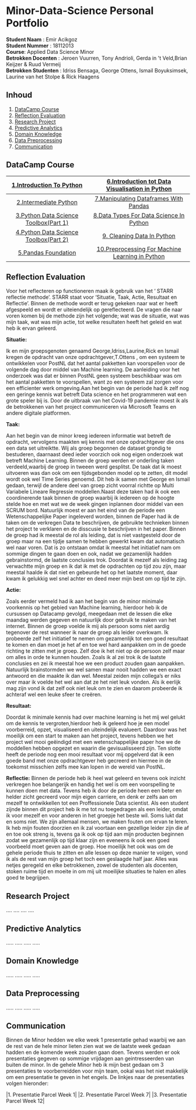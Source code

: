 # Minor-Data-Science Personal Portfolio

**Student Naam** : Emir Acikgoz  
**Student Nummer** : 18112013  
**Course**: Applied Data Science Minor  
**Betrokken Docenten** : Jeroen Vuurren, Tony Andrioli, Gerda in 't Veld,Brian Keijzer & Ruud Vermeij  
**Betrokken Studenten** : Idriss Bensaga, George Ottens, Ismail Boyuksimsek, Laurine van het Stolpe & Rick Haagens

## Inhoud
1. [DataCamp Course](#datacamp-course)
2. [Reflection Evaluation](#reflection-evaluation)
3. [Research Project](#research-project)
4. [Predictive Analytics](#predictive-analytics)
5. [Domain Knowledge](#domain-knowledge)
6. [Data Preprocessing](#data-preprocessing)
7. [Communication](#communication)

## DataCamp Course
| [1.Introduction To Python](https://github.com/Emir-Acikgoz-50/Minor-Data-Science/blob/main/DataCamp%20Courses/Datacamp%201.PNG)| [6.Introduction tot Data Visualisation in Python](https://github.com/Emir-Acikgoz-50/Minor-Data-Science/blob/main/DataCamp%20Courses/Datacamp%206.PNG)| 
|:------------------------:|:------------------------:|
| [2.Intermediate Python](https://github.com/Emir-Acikgoz-50/Minor-Data-Science/blob/main/DataCamp%20Courses/Datacamp%202.PNG)| [7.Manipulating Dataframes With Pandas](https://github.com/Emir-Acikgoz-50/Minor-Data-Science/blob/main/DataCamp%20Courses/Datacamp%207.PNG)| 
| [3.Python Data Science Toolbox(Part 1)](https://github.com/Emir-Acikgoz-50/Minor-Data-Science/blob/main/DataCamp%20Courses/Datacamp%203.PNG)| [8.Data Types For Data Science In Python](https://github.com/Emir-Acikgoz-50/Minor-Data-Science/blob/main/DataCamp%20Courses/Datacamp%208.PNG)|
| [4.Python Data Science Toolbox(Part 2)](https://github.com/Emir-Acikgoz-50/Minor-Data-Science/blob/main/DataCamp%20Courses/Datacamp%204.PNG)| [9. Cleaning Data In Python](https://github.com/Emir-Acikgoz-50/Minor-Data-Science/blob/main/DataCamp%20Courses/Datacamp%209.PNG)|
| [5.Pandas Foundation](https://github.com/Emir-Acikgoz-50/Minor-Data-Science/blob/main/DataCamp%20Courses/Datacamp%205.PNG)|  [10.Preprocessing For Machine Learning in Python](https://github.com/Emir-Acikgoz-50/Minor-Data-Science/blob/main/DataCamp%20Courses/Datacamp%2010.PNG)|

## Reflection Evaluation

Voor het reflecteren op functioneren maak ik gebruik van het ‘ STARR reflectie methode’.
STARR staat voor ‘Situatie, Taak, Actie, Resultaat en Reflectie’. Binnen de methode wordt er terug gekeken naar wat er heeft afgespeeld en wordt er uiteiendelijk op gereflecteerd. De vragen die naar voren komen bij de methode zijn het volgende; wat was de situatie, wat was mijn taak, wat was mijn actie, tot welke resultaten heeft het geleid en wat heb ik ervan geleerd.  

**Situatie:**

Ik en mijn groepsgenoten genaamd George,Idriss,Laurine,Rick en Ismail kregen de opdracht van onze opdrachtgever,T.Ottens , om een systeem te ontwikkelen voor PostNL dat het aantal pakketten kan voorspellen voor de volgende dag door middel van Machine learning.
De aanleiding voor het onderzoek was dat er binnen PostNL geen systeem beschikbaar was om het aantal pakketten te voorspellen, want zo een systeem zal zorgen voor een efficienter werk omgeving.Aan het begin van de periode had ik zelf nog een geringe kennis wat betreft Data science en het programmeren wat een grote speler bij is.
Door de uitbraak van het Covid-19 pandemie moest ik als de betrokkenen van het project communiceren via Microsoft Teams en andere digitale platformen.


**Taak:**

Aan het begin van de minor kreeg iedereen informatie wat betreft de opdracht, vervolgens maakten wij kennis met onze opdrachtgever die ons een data set uitreiktte.
Wij als groep begonnen de dataset grondig te bestuderen, daarnaast deed ieder voorzich ook nog eigen onderzoek wat betreft Machine Learning. Binnen de groep werden er onderling taken verdeeld,waarbij de groep in tweeen werd gesplitst.
De taak dat ik moest uitvoeren was dan ook om een tijdsgebonden model op te zetten, dit model wordt ook wel Time Series genoemd. Dit heb ik samen met George en Ismail gedaan, terwijl de andere deel van groep zicht voorral richtte op Multi Variabele Lineare Regressie moddellen.Naast deze taken had ik ook een coordinerende taak binnen de groep waarbij ik iedereen op de hoogte stelde hoe en met wat we de week gingen inplannen door middel van een SCRUM bord. Natuurlijk moest er aan het eind van de periode een Wetenschappelijke Paper ingeleverd worden, binnen de Paper had ik de taken om de verkregen Data te beschrijven, de gebruikte technieken binnen het project te verklaren en de disscusie te beschrijven in het paper.
Binnen de groep had ik meestal de rol als leiding, dat is niet vastgesteld door de groep maar na een tijdje samen te hebben gewerkt kwam dat automatisch wel naar voren.
Dat is zo ontstaan omdat ik meestal het initiatief nam om sommige dingen te gaan doen en ook, nadat we gezamenlijk hadden gebrainstormd, de laatste conclusies trok.
Doordat ik mezelf als leiding zag verwachtte mijn groep en ik dat ik met de opdrachten op tijd zou zijn, maar meestal haalde ik dat niet en gebeurde het op het laatste moment, daar kwam ik gelukkig wel snel achter en deed meer mijn best om op tijd te zijn.

**Actie:**

Zoals eerder vermeld had ik aan het begin van de minor minimale voorkennis op het gebied van Machine learning, hierdoor heb ik de cursussen op Datacamp gevolgd, meegedaan met de lessen die elke maandag werden gegeven en natuurlijk door gebruik te maken van het internet. 
Binnen de groep voelde ik mij als persoon soms niet aardig tegenover de rest wanneer ik naar de groep als leider overkwam. Ik probeerde zelf het initiatief te nemen om gezamenlijk tot een goed resultaat te komen en dan moet je het af en toe wel hard aanpakken om in de goede richting te zitten met je groep. Zelf doe ik het niet op de persoon zelf maar om alles in orde te kunnen houden.
Zoals ik al zei trok ik de laatste conclusies en zei ik meestal hoe we een product zouden gaan aanpakken. Natuurlijk brainstormden we wel samen maar nooit hadden we een exact antwoord en die maakte ik dan wel. 
Meestal zeiden mijn collega’s er niks over maar ik voelde het wel aan dat ze het niet leuk vonden. Als ik eerlijk mag zijn vond ik dat zelf ook niet leuk om te zien en daarom probeerde ik achteraf wel een leuke sfeer te creëren.

**Resultaat:**

Doordat ik minimale kennis had over machine learning is het mij wel gelukt om de kennis te vergroten,hierdoor heb ik geleerd hoe je een model voorberreid, opzet, visualiseerd en uiteindelijk evalueert. Daardoor was het moeilijk om een start te maken aan het project, tevens hebben we het project wel mooi geëindigd met een wetenschappelijke paper hoe we de moddellen hebben opgezet en waarin die gevisualisseerd zijn.
Ten slotte heeft de periode nog een mooi resultaat voor mij opgelverd dat ik een goede band met onze opdrachtgever heb gecreerd en hiermee in de toekomst misschien zelfs mee kan lopen in de wereld van PostNL.

**Reflectie:**
Binnen de periode heb ik heel wat geleerd en tevens ook inzicht verkregen hoe belangerijk en handig het wel is om een voorspelling te kunnen doen met data. Tevens heb ik door de periode heen een beter en helder zicht gecreerd voor mijn eigen carriere, en denk er zelfs aan om mezelf te ontwikkellen tot een Proffessionele Data scientist.
Als een student zijnde binnen dit project heb ik me tot nu toegedragen als een leider, omdat ik voor mezelf en voor anderen in het groepje het beste wil. Soms lukt dat en soms niet. We zijn allemaal mensen, we maken fouten om ervan te leren. Ik heb mijn fouten doorzien en  ik zal voortaan een gezellige leider zijn die af en toe ook streng is, tevens ga ik ook op tijd aan mijn producten beginnen zodat we gezamenlijk op tijd klaar zijn en eveneens ik ook een goed voorbeeld moet geven aan de groep. Hoe moeilijk het ook was om de gehele periode thuis te zitten en alle lessen op deze manier te volgen, vond ik als de rest van mijn groep het toch een geslaagde half jaar. Alles was netjes geregeld en elke betrokkenen, zowel de studenten als docenten, stoken ruime tijd en moeite in om mij uit moeilijke situaties te halen en alles goed te begrijpen.


## Research Project
....
....
....
....

## Predictive Analytics
.....
.....
.....
.....

## Domain Knowledge
.....
.....
.....
.....

## Data Preprocessing
.....
.....
.....
.....

## Communication

Binnen de Minor hedden we elke week 1 presentatie gehad waarbij we aan de rest van de hele minor lieten zien wat we de laatste week gedaan hadden en de komende week zouden gaan doen.
Tevens werden er ook presentaties gegeven op sommige vrijdagen aan geintresseerden van buiten de minor. In de gehele Minor heb ik mijn best gedaan om 3 presentaties te voorberreidden voor mijn team, ookal was het niet makkelijk om een presentatie te geven in het engels. De linkjes naar de presentaties volgen hieronder:

|1. Presentatie Parcel Week 1|
|2. Presentatie Parcel Week 7|
|3. Presentatie Parcel Week 12|
